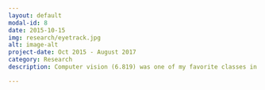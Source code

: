 ```yaml
---
layout: default
modal-id: 8
date: 2015-10-15
img: research/eyetrack.jpg
alt: image-alt
project-date: Oct 2015 - August 2017
category: Research
description: Computer vision (6.819) was one of my favorite classes in junior year. For the final project, I worked with a classmate in the MIT Media Lab's Fluid Interfaces group to track eyes in low-cost virtual reality environments. This was not quite enough for practice use, however, so we forged on independently. Based on intuition I proposed and implemented a siamese convolutional neural network architecture instead, and gave a talk about it at the European Conference on Eye Movements last summer.

---
```

